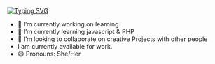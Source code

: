 
 [![Typing SVG](https://readme-typing-svg.demolab.com/?lines=HI+EVERYONE;👋)](https://git.io/typing-svg) 



- 🔭 I’m currently working on learning 
- 🌱 I’m currently learning javascript & PHP
- 👯 I’m looking to collaborate on creative Projects with other people
- I am currently available for work.
- 😄 Pronouns: She/Her




